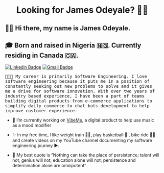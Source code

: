 <h1 align="center">Looking for James Odeyale? 🕵️‍♂️ </h1>
<h2>👋🏾 Hi there, my name is James Odeyale.</h2>
<h2>🎓 Born and raised in Nigeria 🇳🇬. Currently residing in Canada 🇨🇦. </h2>
<p><a href="https://www.linkedin.com/in/james-odeyale/" rel="nofollow"> <img src="https://camo.githubusercontent.com/8a04793bfe1755f63539f56d99da2aa3fb5aeec26b0dd7f374dedacf4c8500fd/68747470733a2f2f696d672e736869656c64732e696f2f62616467652f4c696e6b6564496e2d2532333030373742352e7376673f267374796c653d666c61742d737175617265266c6f676f3d6c696e6b6564696e266c6f676f436f6c6f723d776869746526636f6c6f723d303731413243266c696e6b3d68747470733a2f2f7777772e6c696e6b6564696e2e636f6d2f696e2f6d7570657a7a756f6c2f" alt="Linkedin Badge" data-canonical-src="https://img.shields.io/badge/LinkedIn-%230077B5.svg?&amp;style=flat-square&amp;logo=linkedin&amp;logoColor=white&amp;color=071A2C&amp;link=https://www.linkedin.com/in/mupezzuol/" style="max-width:100%;"></a>
<a href="mailto:jamesodeyale01@gmail.com"><img src="https://camo.githubusercontent.com/0e42132ec6af43c090fe27636052781702a0f98f5039547b7a6b685610e4e161/68747470733a2f2f696d672e736869656c64732e696f2f62616467652f476d61696c2d2532333138373746322e7376673f267374796c653d666c61742d737175617265266c6f676f3d676d61696c266c6f676f436f6c6f723d776869746526636f6c6f723d303731413243266c696e6b3d6d61696c746f3a6d7572696c6c6f2e70657a7a756f6c40676d61696c2e636f6d" alt="Gmail Badge" data-canonical-src="https://img.shields.io/badge/Gmail-%231877F2.svg?&amp;style=flat-square&amp;logo=gmail&amp;logoColor=white&amp;color=071A2C&amp;link=mailto:murillo.pezzuol@gmail.com" style="max-width:100%;"></a></p>

<p><samp>👨🏾‍💻 My career is primarily Software Engineering. I love software engineering because it puts me in a position of constantly seeking out new problems to solve and it gives me a drive for software innovation. With over two years of industry based experience, I have been a part of teams building digital products from e-commerce applications to simplify daily commerce to chat bots development to help improve customer experience.</samp></p>


- 🔭 I’m currently working on [VibeMe](https://github.com/jamesodeyale/VibeMe), a digital product to help use music as a mood modifier

- ✨ In my free time, I like weight train 🏋🏾, play basketball 🏀 , bike ride 🚴🏾 and create videos on my YouTube channel documenting my software engineering journey ▶️. 

- 📖 My best quote is “Nothing can take the place of persistence; talent will not, genius will not; education alone will not; persistence and determination alone are omnipotent”



